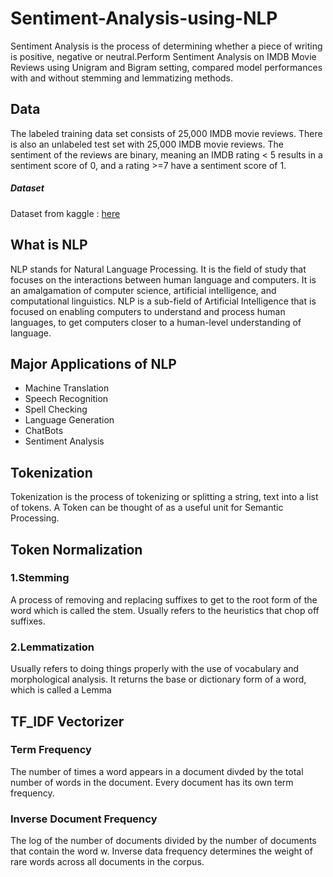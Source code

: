 # Sentiment-Analysis-using-NLP
Sentiment Analysis is the process of determining whether a piece of writing is positive, negative or neutral.Perform Sentiment Analysis on IMDB Movie Reviews using Unigram and Bigram setting, compared model performances with and without stemming and lemmatizing methods.

## Data
The labeled training data set consists of 25,000 IMDB movie reviews. There is also an unlabeled test set with 25,000 IMDB movie reviews. The sentiment of the reviews are binary, meaning an IMDB rating < 5 results in a sentiment score of 0, and a rating >=7 have a sentiment score of 1.

##### Dataset
Dataset from kaggle : [here](https://www.kaggle.com/lakshmi25npathi/imdb-dataset-of-50k-movie-reviews) 

## What is NLP
NLP stands for Natural Language Processing. It is the field of study that focuses on the interactions between human language and computers. It is an amalgamation of computer science, artificial intelligence, and computational linguistics.
NLP is a sub-field of Artificial Intelligence that is focused on enabling computers to understand and process human languages, to get computers closer to a human-level understanding of language.

## Major Applications of NLP
* Machine Translation
* Speech Recognition
* Spell Checking
* Language Generation
* ChatBots
* Sentiment Analysis

## Tokenization
Tokenization is the process of tokenizing or splitting a string, text into a list of tokens. A Token can be thought of as a useful unit for Semantic Processing.

## Token Normalization
### 1.Stemming

A process of removing and replacing suffixes to get to the root form of the word which is called the stem. Usually refers to the heuristics that chop off suffixes.


### 2.Lemmatization

Usually refers to doing things properly with the use of vocabulary and morphological analysis. It returns the base or dictionary form of a word, which is called a Lemma

## TF_IDF Vectorizer
### Term Frequency
The number of times a word appears in a document divded by the total number of words in the document. Every document has its own term frequency.

### Inverse Document Frequency
The log of the number of documents divided by the number of documents that contain the word w. Inverse data frequency determines the weight of rare words across all documents in the corpus.



